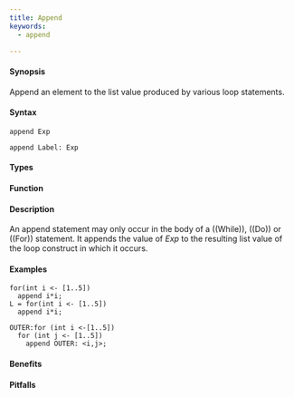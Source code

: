 ```yaml
---
title: Append
keywords:
  - append

---
```


#### Synopsis

Append an element to the list value produced by various loop statements.

#### Syntax

```rascal
append Exp

append Label: Exp
```

#### Types

#### Function

#### Description

An append statement may only occur in the body of a ((While)), ((Do)) or ((For)) statement. 
It appends the value of _Exp_ to the resulting list value of the loop construct in which it occurs.

#### Examples

```rascal-shell
for(int i <- [1..5]) 
  append i*i;
L = for(int i <- [1..5]) 
  append i*i;

OUTER:for (int i <-[1..5])
  for (int j <- [1..5])
    append OUTER: <i,j>;
```

#### Benefits

#### Pitfalls

